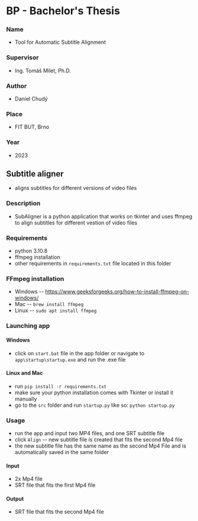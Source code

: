 # BP - Bachelor's Thesis

### Name
- Tool for Automatic Subtitle Alignment

### Supervisor
- Ing. Tomáš Milet, Ph.D.

### Author
- Daniel Chudý

### Place
- FIT BUT, Brno

### Year
- 2023

## Subtitle aligner
- aligns subtitles for different versions of video files

### Description
- SubAligner is a python application that works on tkinter and uses ffmpeg to align subtitles for different vestion of video files

### Requirements
- python 3.10.8
- ffmpeg installation
- other requirements in ```requirements.txt``` file located in this folder

### FFmpeg installation
- Windows -- https://www.geeksforgeeks.org/how-to-install-ffmpeg-on-windows/
- Mac -- ```brew install ffmpeg```
- Linux -- ```sudo apt install ffmpeg```

### Launching app

#### Windows
- click on ```start.bat``` file in the app folder or navigate to ```app\startup\startup.exe``` and run the .exe file

#### Linux and Mac
- run ```pip install -r requirements.txt```
- make sure your python installation comes with Tkinter or install it manually
- go to the ```src``` folder and run ```startup.py``` like so: ```python startup.py```

### Usage
- run the app and input two MP4 files, and one SRT subtitle file
- click ```Align``` -- new subtitle file is created that fits the second Mp4 file
- the new subtitle file has the same name as the second Mp4 File and is automatically saved in the same folder

#### Input
- 2x Mp4 file
- SRT file that fits the first Mp4 file

#### Output 
- SRT file that fits the second Mp4 file